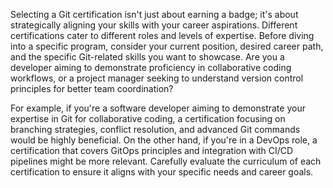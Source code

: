 Selecting a Git certification isn't just about earning a badge; it's about strategically aligning your skills with your career aspirations. Different certifications cater to different roles and levels of expertise. Before diving into a specific program, consider your current position, desired career path, and the specific Git-related skills you want to showcase. Are you a developer aiming to demonstrate proficiency in collaborative coding workflows, or a project manager seeking to understand version control principles for better team coordination?

For example, if you're a software developer aiming to demonstrate your expertise in Git for collaborative coding, a certification focusing on branching strategies, conflict resolution, and advanced Git commands would be highly beneficial. On the other hand, if you're in a DevOps role, a certification that covers GitOps principles and integration with CI/CD pipelines might be more relevant. Carefully evaluate the curriculum of each certification to ensure it aligns with your specific needs and career goals.